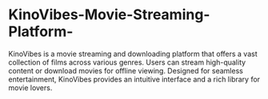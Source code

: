 # KinoVibes-Movie-Streaming-Platform-
KinoVibes is a movie streaming and downloading platform that offers a vast collection of films across various genres. Users can stream high-quality content or download movies for offline viewing. Designed for seamless entertainment, KinoVibes provides an intuitive interface and a rich library for movie lovers.
